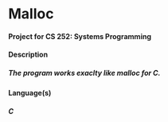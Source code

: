 # Malloc

#### Project for CS 252: Systems Programming

#### Description 
##### The program works exaclty like malloc for C. 

#### Language(s)
##### C
